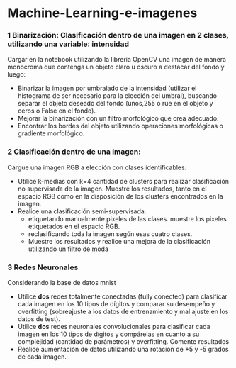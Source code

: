 # Machine-Learning-e-imagenes

### 1 Binarización: Clasificación dentro de una imagen en 2 clases, utilizando una variable: intensidad

Cargar en la notebook utilizando la librería OpenCV una imagen de manera monocroma que contenga un objeto claro u oscuro a destacar del fondo y luego:

* Binarizar la imagen por umbralado de la intensidad (utilizar el histograma de ser necesario para la elección del umbral), buscando separar el objeto deseado del fondo (unos,255 o rue en el objeto y ceros o False en el fondo).
* Mejorar la binarización con un filtro morfológico que crea adecuado.
* Encontrar los bordes del objeto utilizando operaciones morfológicas o gradiente morfológico.

### 2 Clasificación dentro de una imagen:

Cargue una imagen RGB a elección con clases identificables:

* Utilice k-medias con k=4 cantidad de clusters para realizar clasificación no supervisada de la imagen. Muestre los resultados, tanto en el espacio RGB como en la disposición de los clusters encontrados en la imagen.
* Realice una clasificación semi-supervisada: 
  - etiquetando manualmente pixeles de las clases. muestre los pixeles etiquetados en el espacio RGB. 
  - reclasificando toda la imagen según esas cuatro clases.
  - Muestre los resultados y realice una mejora de la clasificación utilizando un filtro de moda


### 3 Redes Neuronales
Considerando la base de datos mnist
* Utilice **dos** redes totalmente conectadas (fully conected) para clasificar cada imagen en los 10 tipos de dígitos y comparar su desempeño y overfitting (sobreajuste a los datos de entrenamiento y mal ajuste en los datos de test).
* Utilice **dos** redes neuronales convolucionales para clasificar cada imagen en los 10 tipos de dígitos y compárelas en cuanto a su complejidad (cantidad de parámetros) y overfitting. Comente resultados
* Realice aumentación de datos utilizando una rotación de +5 y -5 grados de cada imagen.
